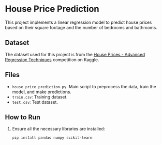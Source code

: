 # House Price Prediction

This project implements a linear regression model to predict house prices based on their square footage and the number of bedrooms and bathrooms.

## Dataset
The dataset used for this project is from the [House Prices - Advanced Regression Techniques](https://www.kaggle.com/c/house-prices-advanced-regression-techniques/data) competition on Kaggle.

## Files
- `house_price_prediction.py`: Main script to preprocess the data, train the model, and make predictions.
- `train.csv`: Training dataset.
- `test.csv`: Test dataset.

## How to Run
1. Ensure all the necessary libraries are installed:
   ```bash
   pip install pandas numpy scikit-learn
